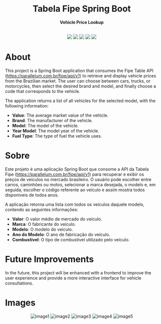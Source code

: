 <div align="center">
  <br>
  <h1>Tabela Fipe Spring Boot</h1>
  <strong>Vehicle Price Lookup</strong>
</div>
<br>
<p align="center">
  <img src="https://img.shields.io/badge/Java-007396?style=for-the-badge&logo=java&logoColor=white">
  <img src="https://img.shields.io/badge/Spring%20Boot-6DB33F?style=for-the-badge&logo=springboot&logoColor=white">
  <img src="https://img.shields.io/badge/JSON-000000?style=for-the-badge&logo=json&logoColor=white">
  <img src="https://img.shields.io/badge/API%20REST-00A859?style=for-the-badge&logo=api&logoColor=white">
  <img src="https://img.shields.io/badge/Maven-C71A36?style=for-the-badge&logo=apachemaven&logoColor=white">
</p>

# About
  This project is a Spring Boot application that consumes the Fipe Table API (https://parallelum.com.br/fipe/api/v1) to retrieve and display vehicle prices from the Brazilian market. 
  The user can choose between cars, trucks, or motorcycles, then select the desired brand and model, and finally choose a code that corresponds to the vehicle. 
  
  The application returns a list of all vehicles for the selected model, with the following information:  
  - **Value**: The average market value of the vehicle.
  - **Brand**: The manufacturer of the vehicle.
  - **Model**: The model of the vehicle.
  - **Year Model**: The model year of the vehicle.
  - **Fuel Type**: The type of fuel the vehicle uses.

# Sobre
  Este projeto é uma aplicação Spring Boot que consome a API da Tabela Fipe (https://parallelum.com.br/fipe/api/v1) para recuperar e exibir os preços de veículos no mercado brasileiro. 
  O usuário pode escolher entre carros, caminhões ou motos, selecionar a marca desejada, o modelo e, em seguida, escolher o código referente ao veículo e assim mostra todos disponiveis de todos anos. 
  
  A aplicação retorna uma lista com todos os veículos daquele modelo, contendo as seguintes informações:  
  - **Valor**: O valor médio de mercado do veículo.
  - **Marca**: O fabricante do veículo.
  - **Modelo**: O modelo do veículo.
  - **Ano do Modelo**: O ano de fabricação do veículo.
  - **Combustível**: O tipo de combustível utilizado pelo veículo.

# Future Improvements
  In the future, this project will be enhanced with a frontend to improve the user experience and provide a more interactive interface for vehicle consultations.

# Images
<div align="center">
  <img src="https://github.com/user-attachments/assets/fee0758e-f410-4482-b486-5ddf97aff7f9" alt="image1">
  <img src="https://github.com/user-attachments/assets/5c96ae56-586f-4173-9e37-2857b94fcffc" alt="image2">
  <img src="https://github.com/user-attachments/assets/7a9b1152-4314-4897-9af4-58739f681f42" alt="image3">
  <img src="https://github.com/user-attachments/assets/f8d0314a-9ae7-4626-abd2-bfd457f38b37" alt="image4">
  <img src="https://github.com/user-attachments/assets/1f10fedc-289c-4562-9d5b-5ecebaf0471b" alt="image5">
</div>


